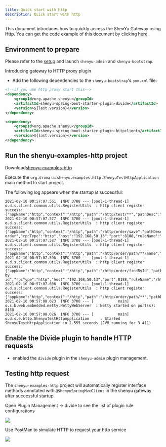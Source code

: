 ```yaml
---
title: Quick start with http
description: Quick start with http
---
```


This document introduces how to quickly access the ShenYu Gateway using Http. You can get the code example of this document by clicking [here](https://github.com/dromara/shenyu/tree/master/shenyu-examples/shenyu-examples-http).

## Environment to prepare

Please refer to the [setup](../shenyu-set-up) and launch `shenyu-admin` and `shenyu-bootstrap`.

Introducing gateway to HTTP proxy plugin

* Add the following dependencies to the `shenyu-bootstrap`'s `pom.xml` file:

```xml
<!--if you use http proxy start this-->
<dependency>
    <groupId>org.apache.shenyu</groupId>
    <artifactId>shenyu-spring-boot-starter-plugin-divide</artifactId>
    <version>${last.version}</version>
</dependency>

<dependency>
    <groupId>org.apache.shenyu</groupId>
    <artifactId>shenyu-spring-boot-starter-plugin-httpclient</artifactId>
    <version>${last.version}</version>
</dependency>
```

## Run the shenyu-examples-http project

Download[shenyu-examples-http](https://github.com/dromara/shenyu/tree/master/shenyu-examples/shenyu-examples-http)

Execute the `org.dromara.shenyu.examples.http.ShenyuTestHttpApplication` main method to start project.

The following log appears when the startup is successful:
```shell
2021-02-10 00:57:07.561  INFO 3700 --- [pool-1-thread-1] o.d.s.client.common.utils.RegisterUtils  : http client register success: {"appName":"http","context":"/http","path":"/http/test/**","pathDesc":"","rpcType":"http","host":"192.168.50.13","port":8188,"ruleName":"/http/test/**","enabled":true,"registerMetaData":false} 
2021-02-10 00:57:07.577  INFO 3700 --- [pool-1-thread-1] o.d.s.client.common.utils.RegisterUtils  : http client register success: {"appName":"http","context":"/http","path":"/http/order/save","pathDesc":"Save order","rpcType":"http","host":"192.168.50.13","port":8188,"ruleName":"/http/order/save","enabled":true,"registerMetaData":false} 
2021-02-10 00:57:07.587  INFO 3700 --- [pool-1-thread-1] o.d.s.client.common.utils.RegisterUtils  : http client register success: {"appName":"http","context":"/http","path":"/http/order/path/**/name","pathDesc":"","rpcType":"http","host":"192.168.50.13","port":8188,"ruleName":"/http/order/path/**/name","enabled":true,"registerMetaData":false} 
2021-02-10 00:57:07.596  INFO 3700 --- [pool-1-thread-1] o.d.s.client.common.utils.RegisterUtils  : http client register success: {"appName":"http","context":"/http","path":"/http/order/findById","pathDesc":"Find by id","rpcType":"http","host":"192.168.50.13","port":8188,"ruleName":"/http/order/findById","enabled":true,"registerMetaData":false} 
2021-02-10 00:57:07.606  INFO 3700 --- [pool-1-thread-1] o.d.s.client.common.utils.RegisterUtils  : http client register success: {"appName":"http","context":"/http","path":"/http/order/path/**","pathDesc":"","rpcType":"http","host":"192.168.50.13","port":8188,"ruleName":"/http/order/path/**","enabled":true,"registerMetaData":false} 
2021-02-10 00:57:08.023  INFO 3700 --- [           main] o.s.b.web.embedded.netty.NettyWebServer  : Netty started on port(s): 8188
2021-02-10 00:57:08.026  INFO 3700 --- [           main] o.d.s.e.http.ShenyuTestHttpApplication     : Started ShenyuTestHttpApplication in 2.555 seconds (JVM running for 3.411) 
```

## Enable the Divide plugin to handle HTTP requests

* enabled the `divide` plugin in the `shenyu-admin` plugin management.

## Testing http request

The `shenyu-examples-http` project will automatically register interface methods annotated with `@ShenyuSpringMvcClient` in the shenyu gateway after successful startup.

Open Plugin Management -> divide to see the list of plugin rule configurations

![](/img/shenyu/quick-start/http/rule-list.png)

Use PostMan to simulate HTTP to request your http service

![](/img/shenyu/quick-start/http/postman-test.png)

